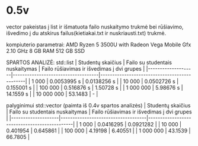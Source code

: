 # 0.5v
vector<data> pakeistas į list<vector> ir išmatuota failo nuskaitymo trukmė bei rūšiavimo, išvedimo į du atskirus failus(kietiakai.txt ir nuskriausti.txt) trukmė.

kompiuterio parametrai: 
AMD Ryzen 5 3500U with Radeon Vega Mobile Gfx     2.10 GHz
8 GB RAM
512 GB SSD

SPARTOS ANALIZĖ:
std::list
| Studentų skaičius | Failo su studentais nuskaitymas | Failo rūšiavimas ir išvedimas į dvi grupes |
|--------------------|------------------------------------|----------------------------------------------|
| 1 000                   | 0.0053995 s                                 | 0.0138256 s                    |
| 10 000                 | 0.0502726 s                                 | 0.155001 s                      |
| 100 000               | 0.516876 s                                   | 1.50728 s                      |
| 1 000 000            | 5.98676 s                                     | 14.1559 s                      |
| 10 000 000          | 53.1483                                       | -                               |

  
palyginimui std::vector (paimta iš 0.4v spartos analizės)
| Studentų skaičius | Failo su studentais nuskaitymas | Failo rūšiavimas ir išvedimas į dvi grupes |
|--------------------|------------------------------------|----------------------------------------------|
| 1 000                   | 0.0416295                                  | 0.0921282                    |
| 10 000                 | 0.401954                                    | 0.645861                     |
| 100 000               | 4.19198                                      | 6.40551                      |
| 1 000 000            | 43.1539                                       | 66.7805                      |

